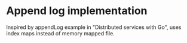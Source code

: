 # Append log implementation

Inspired by appendLog example in "Distributed services with Go",
uses index maps instead of memory mapped file.